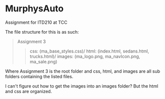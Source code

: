 # MurphysAuto
Assignment for ITD210 at TCC 

The file structure for this is as such:
>Assignment 3
>> css: (ma_base_styles.css)/
>> html: (index.html, sedans.html, trucks.html)/
>> images: (ma_logo.png, ma_navIcon.png, ma_sale.png)

Where Assignment 3 is the root folder and
css, html, and images are all sub folders containing the listed files.

I can't figure out how to get the images into an images folder? But the html and css are organized.
